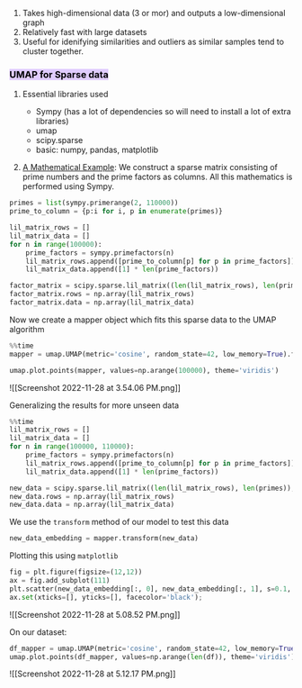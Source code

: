 1. Takes high-dimensional data (3 or mor) and outputs a low-dimensional graph
2. Relatively fast with large datasets
3. Useful for idenifying similarities and outliers as similar samples tend to cluster together.

### <mark style="background: #D2B3FFA6;">UMAP for Sparse data</mark>
1. Essential libraries used
	- Sympy (has a lot of dependencies so will need to install a lot of extra libraries)
	- umap
	- scipy.sparse
	- basic: numpy, pandas, matplotlib
	
2. [A Mathematical Example](https://umap-learn.readthedocs.io/en/latest/sparse.html#a-mathematical-example): 
	We construct a sparse matrix consisting of prime numbers and the prime factors as columns. All this mathematics is performed using Sympy.

```Python
primes = list(sympy.primerange(2, 110000))
prime_to_column = {p:i for i, p in enumerate(primes)}
```

```Python
lil_matrix_rows = []
lil_matrix_data = []
for n in range(100000):
    prime_factors = sympy.primefactors(n)
    lil_matrix_rows.append([prime_to_column[p] for p in prime_factors])
    lil_matrix_data.append([1] * len(prime_factors))

factor_matrix = scipy.sparse.lil_matrix((len(lil_matrix_rows), len(primes)), dtype=np.float32)
factor_matrix.rows = np.array(lil_matrix_rows)
factor_matrix.data = np.array(lil_matrix_data)
```

Now we create a mapper object which fits this sparse data to the UMAP algorithm

```Python
%%time
mapper = umap.UMAP(metric='cosine', random_state=42, low_memory=True).fit(factor_matrix)

umap.plot.points(mapper, values=np.arange(100000), theme='viridis')
```

![[Screenshot 2022-11-28 at 3.54.06 PM.png]]

Generalizing the results for more unseen data
```Python
%%time
lil_matrix_rows = []
lil_matrix_data = []
for n in range(100000, 110000):
    prime_factors = sympy.primefactors(n)
    lil_matrix_rows.append([prime_to_column[p] for p in prime_factors])
    lil_matrix_data.append([1] * len(prime_factors))

new_data = scipy.sparse.lil_matrix((len(lil_matrix_rows), len(primes)), dtype=np.float32)
new_data.rows = np.array(lil_matrix_rows)
new_data.data = np.array(lil_matrix_data)
```

We use the `transform` method of our model to test this data
```Python
new_data_embedding = mapper.transform(new_data)
```

Plotting this using `matplotlib`
```Python
fig = plt.figure(figsize=(12,12))
ax = fig.add_subplot(111)
plt.scatter(new_data_embedding[:, 0], new_data_embedding[:, 1], s=0.1, c=np.arange(10000), cmap='viridis')
ax.set(xticks=[], yticks=[], facecolor='black');
```

![[Screenshot 2022-11-28 at 5.08.52 PM.png]]

On our dataset:
```Python
df_mapper = umap.UMAP(metric='cosine', random_state=42, low_memory=True).fit(df)
umap.plot.points(df_mapper, values=np.arange(len(df)), theme='viridis')
```

![[Screenshot 2022-11-28 at 5.12.17 PM.png]]
